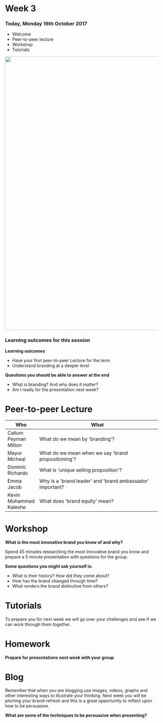 # Week 3

### Today, Monday 16th October 2017

* Welcome
* Peer-to-peer lecture
* Workshop
* Tutorials

<img src="https://media.giphy.com/media/5wWf7GW1AzV6pF3MaVW/giphy.gif" width="900">


### Learning outcomes for this session

**Learning outcomes**

* Have your first peer-to-peer Lecture for the term
* Understand branding at a deeper level


**Questions you should be able to answer at the end**

* What is branding? And why does it matter?
* Am I ready for the presentation next week?

# Peer-to-peer Lecture

Who | What
--- | -----------
Callum<br>Peyman<br>Milton | What do we mean by 'branding'?
Mayur<br>Micheal | What do we mean when we say 'brand propositioning'?
Dominic<br>Richardo | What is 'unique selling proposition'?
Emma<br>Jacob | Why is a 'brand leader' and 'brand ambassador' important?
Kevin<br>Muhammad<br>Kaleshe | What does 'brand equity' mean?


# Workshop

**What is the most innovative brand you know of and why?**

Spend 45 minutes researching the most innovative brand you know and prepare a 5 minute presentation with questions for the group.

**Some questions you might ask yourself is:**
* What is their history? How did they come about?
* How has the brand changed through time?
* What renders the brand distinctive from others?


# Tutorials

To prepare you for next week we will go over your challenges and see if we can work through them together.

# Homework

**Prepare for presentations next week with your group**

# Blog

Remember that when you are blogging use images, videos, graphs and other interesting ways to illustrate your thinking. Next week you will be pitching your brand-refresh and this is a great opportunity to reflect upon how to be persuasive.

**What are some of the techniques to be persuasive when presenting?**
